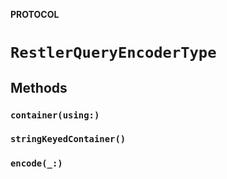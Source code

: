 **PROTOCOL**

# `RestlerQueryEncoderType`

## Methods
### `container(using:)`

### `stringKeyedContainer()`

### `encode(_:)`
